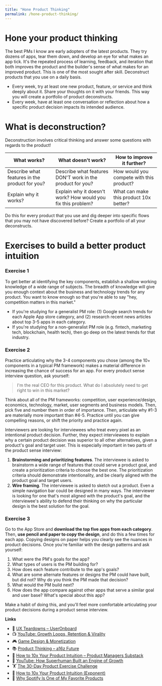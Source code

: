 ```yaml
---
title: "Hone Product Thinking"
permalink: /hone-product-thinking/
---
```



# Hone your product thinking

The best PMs I know are early adopters of the latest products. They try dozens of apps, tear them down, and develop an eye for what makes an app tick. It's the repeated process of learning, feedback, and iteration that both improves the product and the builder's sense of what makes for an improved product. This is one of the most sought after skill. Deconstruct products that you use on a daily basis. 

- Every week, try at least one new product, feature, or service and think deeply about it. Share your thoughts on it with your friends. This way you will create a portfolio of product deconstructs.
- Every week, have at least one conversation or reflection about how a specific product decision impacts its intended audience.

# What is deconstruction?

Deconstruction involves critical thinking and answer some questions with regards to the product! 

| **What works?** | **What doesn't work?** | **How to improve it further?** |
| --- | --- | --- |
| Describe what features in the product for you? | Describe what features DON'T work in the product for you? | How would you compete with this product? |
| Explain why it works?  | Explain why it doesn't work? How would you fix this problem? | What can make this product 10x better? |

Do this for every product that you use and dig deeper into specific flows that you may not have discovered before? Create a portfolio of all your deconstructs. 

# Exercises to build a better product intuition

### **Exercise 1**

To get better at identifying the key components, establish a shallow working knowledge of a wide range of subjects. The breadth of knowledge will give you enough context about the business and technology trends for any product. You want to know enough so that you're able to say "hey, competition matters in this market."

- If you're studying for a generalist PM role: (1) Google search trends for each Apple App store category, and (2) research recent news articles about top 3-5 apps in each category.
- If you're studying for a non-generalist PM role (e.g. fintech, marketing tech, blockchain, health tech), then go deep on the latest trends for that industry.

### **Exercise 2**

Practice articulating why the 3-4 components you chose (among the 10+ components in a typical PM framework) makes a material difference in increasing the chance of success for an app. For every product sense interview question, ask yourself:

> I'm the real CEO for this product. What do I absolutely need to get right to win in this market?
> 

Think about all of the PM frameworks: competition, user experience/design, economics, technology, market, user segments and business models. Then, pick five and number them in order of importance. Then, articulate why #1-3 are materially more important than #4-5. Practice until you can give compelling reasons, or shift the priority and practice again.

Interviewers are looking for interviewees who treat every pixel as an intentional product decision. Further, they expect interviewees to explain why a certain product decision was superior to all other alternatives, given a product's goal and target user. This is especially important in two parts of the product sense interview:

1. **Brainstorming and prioritizing features**. The interviewee is asked to brainstorm a wide range of features that could serve a product goal, and create a prioritization criteria to choose the best one. The prioritization criteria should demonstrate intentionality, and be clearly aligned with the product goal and target users.
2. **Wire framing**. The interviewee is asked to sketch out a product. Even a simple navigation bar could be designed in many ways. The interviewer is looking for one that's most aligned with the product's goal, and the interviewee's ability to defend their thinking on why the particular design is the best solution for the goal.

### Exercise 3

Go to the App Store and **download the top five apps from each category**. Then, **use pencil and paper to copy the design**, and do this a few times for each app. Copying designs on paper helps you clearly see the nuances in product decisions. Once you're familiar with the design patterns and ask yourself:

1. What were the PM's goals for the app?
2. What types of users is the PM building for?
3. How does each feature contribute to the app's goals?
4. What are some alternate features or designs the PM could have built, but did not? Why do you think the PM made that decision?
5. What would the PM build next?
6. How does the app compare against other apps that serve a similar goal and user base? What's special about this app?

Make a habit of doing this, and you'll feel more comfortable articulating your product decisions during a product sense interview.

**Links** 
- 🧠 [UX Teardowns – UserOnboard](https://www.useronboard.com/)
- 📺 [YouTube: Growth Loops, Retention & Virality](https://www.youtube.com/watch?v=RUEgoRBo12g)
- 🎮 [Game Design & Monetization](https://www.deconstructoroffun.com/)
- 📚 [Product Thinking – a16z Future](https://future.a16z.com/product-thinking/)
- 🚀 [How to 10x Your Product Intuition – Product Managers Substack](https://productmanagers.substack.com/p/how-to-10x-your-product-intuition)
- 🎥 [YouTube: How Superhuman Built an Engine of Growth](https://youtu.be/4f6QY2FtICg)
- 🏋️ [The 30-Day Product Exercise Challenge](https://productexercise.com/the-30-day-product-exercise-challenge-b52d0fde1645)
- 🔁 [How to 10x Your Product Intuition (Exponent)](https://productmanagers.substack.com/p/how-to-10x-your-product-intuition?ref=blog.tryexponent.com)
- 📝 [Why Spotify Is One of My Favorite Products](https://medium.com/@RyanJosephHill/why-spotify-is-one-of-my-favorite-products-93fa4dff850a)